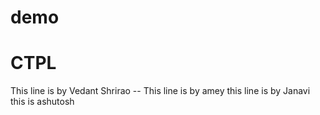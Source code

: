 # demo

# CTPL


This line is by Vedant Shrirao --
This line is by amey 
this line is by Janavi
this is ashutosh